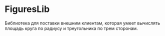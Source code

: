 # FiguresLib
Библиотека для поставки внешним клиентам, которая умеет вычислять площадь круга по радиусу и треугольника по трем сторонам.
